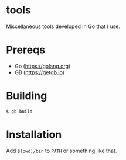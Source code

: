 # tools

Miscellaneous tools developed in Go that I use.

# Prereqs

- Go (https://golang.org)
- GB (https://getgb.io)

# Building

    $ gb build

# Installation

Add `$(pwd)/bin` to `PATH` or something like that.

